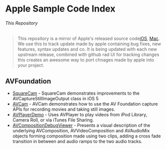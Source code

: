 Apple Sample Code Index
===============

###### This Repository

>This repository is a mirror of Apple's released source code[iOS][1], [Mac][2]. 
>We use this to track update made by apple containing bug fixes, new features, syntax updates and co.
>It is being updated with each new upstream release, combined with github rad UI for tracking changes this creates an awesome way to port chnages made by apple into your project.


## AVFoundation

 - [SquareCam](https://github.com/sugarso/com.apple.SquareCam) - SquareCam demonstrates improvements to the AVCaptureStillImageOutput class in iOS 5
 - [AVCam](https://github.com/sugarso/com.apple.AVCam) - AVCam demonstrates how to use the AV Foundation capture APIs for recording movies and taking still images.
 - [AVPlayerDemo](https://github.com/sugarso/com.apple.AVPlayerDemo) - Uses AVPlayer to play videos from iPod Library, Camera Roll, or via iTunes File Sharing.
 - [AVCompositionDebugViewer](https://github.com/sugarso/com.apple.AVCompositionDebugViewer) - Presents a visual description of the underlying AVComposition, AVVideoComposition and AVAudioMix objects forming composition made using two clips, adding a cross fade transition in between and audio ramps to the two audio tracks.
 
[1]: https://developer.apple.com/library/ios/navigation/#section=Resource%20Types&topic=Sample%20Code
[2]: https://developer.apple.com/library/mac/navigation/index.html#topic=Sample+Code&section=Resource+Types
